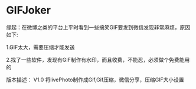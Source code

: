 # GIFJoker

缘起：在微博之类的平台上平时看到一些搞笑GIF要发到微信发现非常麻烦，原因如下:  

1.GIF太大，需要压缩才能发送  

2.找了一些软件，发现有GIF制作有水印，而且收费，不能忍，必须做个免费能用的  


版本描述：
V1.0
将livePhoto制作成Gif,Gif压缩，微信分享，压缩GIF大小设置
